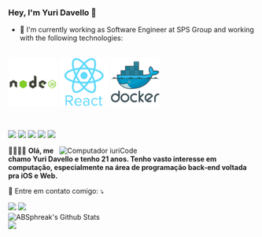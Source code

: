  ### Hey, I'm Yuri Davello 👋

- 🔭 I'm currently working as Software Engineer at SPS Group and working with the following technologies:
<div style="display: inline_block"><br>
       <img align="center"  height="100" src="https://github.com/devicons/devicon/blob/v2.14.0/icons/nodejs/nodejs-original-wordmark.svg" />
       <img align="center"  height="100" src="https://github.com/devicons/devicon/blob/master/icons/react/react-original-wordmark.svg" />
       <img align="center"  height="100" src="https://github.com/devicons/devicon/blob/master/icons/docker/docker-original-wordmark.svg" />
</div>
 <br>
 <br>
 <p>
  <img src="http://views.whatilearened.today/views/github/yuridavello/views.svg"/> 
  <img src="https://img.shields.io/badge/Front End-React-f55247"/>
    <img src="https://img.shields.io/badge/Back End-Node.js-f55247"/>
<a href="https://github.com/yuridavello/"><img src="https://img.shields.io/github/followers/yuridavello?color=%234CC61E&label=GitHub%20Followers%20%3A"/></a>
    <a href="https://github.com/yuridavello?tab=repositories"><img src="https://badges.frapsoft.com/os/v2/open-source.svg?v=103"/></a></p>

<img src="https://raw.githubusercontent.com/MicaelliMedeiros/micaellimedeiros/master/image/computer-illustration.png" min-width="400px" max-width="400px" width="400px" align="right" alt="Computador iuriCode">

<p align="left">
 👨🏻‍💻🍀 <strong>Olá, me chamo Yuri Davello e tenho 21 anos. Tenho vasto interesse em computação, especialmente na área de programação back-end voltada pra iOS e Web.</strong>
</p>

<p align="left">
  💌 Entre em contato comigo: ⤵️
</p>

<div> 
  <a href = "mailto:yuridavello@hotmail.com"><img src="https://img.shields.io/badge/-Gmail-%23333?style=for-the-badge&logo=gmail&logoColor=white" target="_blank"></a>
  <a href="https://www.linkedin.com/in/yuri-davello-308b19215/" target="_blank"><img src="https://img.shields.io/badge/-LinkedIn-%230077B5?style=for-the-badge&logo=linkedin&logoColor=white" target="_blank"></a> 
</div>

<div>
<img align="center" src="https://github-readme-stats.vercel.app/api?username=yuridavello&include_all_commits=true&count_private=true&show_icons=true&line_height=20&title_color=7A7ADB&icon_color=2234AE&text_color=D3D3D3&bg_color=0,000000,130F40" alt="ABSphreak's Github Stats">
 <br>
 <img height="180em" src="https://github-readme-stats.vercel.app/api/top-langs/?username=yuridavello&langs_count=10&line_height=20&title_color=7A7ADB&icon_color=2234AE&text_color=D3D3D3&bg_color=0,000000,130F40"/>
</div>
